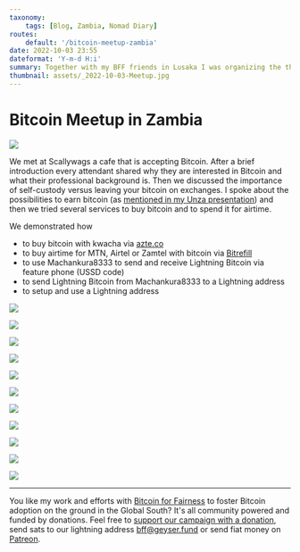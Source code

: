 ```yaml
---
taxonomy:
    tags: [Blog, Zambia, Nomad Diary]
routes:
    default: '/bitcoin-meetup-zambia'
date: 2022-10-03 23:55
dateformat: 'Y-m-d H:i'
summary: Together with my BFF friends in Lusaka I was organizing the third Zambian Bitcoin for Fairness meetup. Here is what happened including pictures.
thumbnail: assets/_2022-10-03-Meetup.jpg
---
```


# Bitcoin Meetup in Zambia

![](_2022-10-03-Meetup.jpg)

We met at Scallywags a cafe that is accepting Bitcoin. After a brief introduction every attendant shared why they are interested in Bitcoin and what their professional background is. Then we discussed the importance of self-custody versus leaving your bitcoin on exchanges. I spoke about the possibilities to earn bitcoin (as [mentioned in my Unza presentation](/bitcoin-unza)) and then we tried several services to buy bitcoin and to spend it for airtime. 

We demonstrated how

* to buy bitcoin with kwacha via [azte.co](https://azte.co)
* to buy airtime for MTN, Airtel or Zamtel with bitcoin via [Bitrefill](https://bitrefill.com)
* to use Machankura8333 to send and receive Lightning Bitcoin via feature phone (USSD code)
* to send Lightning Bitcoin from Machankura8333 to a Lightning address
* to setup and use a Lightning address

![](_2022-10-03-Meetup-02.jpg)

![](_2022-10-03-meetup-zambia1-1.JPG)

![](_2022-10-03-meetup-Zambia-4.JPG)

![](_2022-10-03-meetup-Zambia-5.JPG)

![](_2022-10-03-meetup-Zambia-6.JPG)

![](_2022-10-03-meetup-zambia1-2.JPG)

![](_2022-10-03-meetup-Zambia-1.JPG)

![](_2022-10-03-meetup-Zambia-2.JPG)

![](_2022-10-03-meetup-Zambia-3.JPG)

![](_2022-10-03-meetup-zambia1-3.JPG)

![](_2022-10-03-meetup-zambia1-4.JPG)

---
You like my work and efforts with [Bitcoin for Fairness](https://bffbtc.org) to foster Bitcoin adoption on the ground in the Global South? It's all community powered and funded by donations. Feel free to [support our campaign with a donation](https://anita.link/geyser), send sats to our lightning address bff@geyser.fund or send fiat money on [Patreon](https://patreon.com/anitaposch).